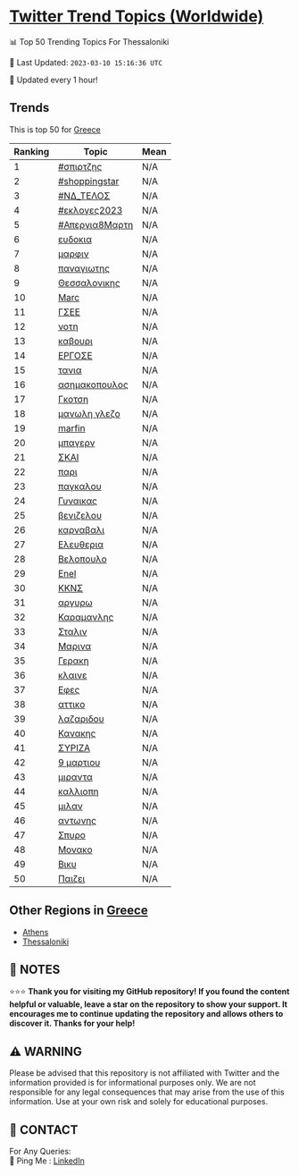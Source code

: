 [Twitter Trend Topics (Worldwide)](https://github.com/ErcinDedeoglu/Twitter-Trend-Topics)
==========


📊 Top 50 Trending Topics For Thessaloniki

📆 Last Updated: `2023-03-10 15:16:36 UTC`

🔧 Updated every 1 hour!


## Trends

This is top 50 for [Greece](</Greece>)

| Ranking | Topic | Mean |
| ------- | ------------ | ------------ |
| 1 | [#σπιρτζης](http://twitter.com/search?q=%23%cf%83%cf%80%ce%b9%cf%81%cf%84%ce%b6%ce%b7%cf%82) | N/A |
| 2 | [#shoppingstar](http://twitter.com/search?q=%23shoppingstar) | N/A |
| 3 | [#ΝΔ_ΤΕΛΟΣ](http://twitter.com/search?q=%23%ce%9d%ce%94_%ce%a4%ce%95%ce%9b%ce%9f%ce%a3) | N/A |
| 4 | [#εκλογες2023](http://twitter.com/search?q=%23%ce%b5%ce%ba%ce%bb%ce%bf%ce%b3%ce%b5%cf%822023) | N/A |
| 5 | [#Απεργια8Μαρτη](http://twitter.com/search?q=%23%ce%91%cf%80%ce%b5%cf%81%ce%b3%ce%b9%ce%b18%ce%9c%ce%b1%cf%81%cf%84%ce%b7) | N/A |
| 6 | [ευδοκια](http://twitter.com/search?q=%ce%b5%cf%85%ce%b4%ce%bf%ce%ba%ce%b9%ce%b1) | N/A |
| 7 | [μαρφιν](http://twitter.com/search?q=%ce%bc%ce%b1%cf%81%cf%86%ce%b9%ce%bd) | N/A |
| 8 | [παναγιωτης](http://twitter.com/search?q=%cf%80%ce%b1%ce%bd%ce%b1%ce%b3%ce%b9%cf%89%cf%84%ce%b7%cf%82) | N/A |
| 9 | [Θεσσαλονικης](http://twitter.com/search?q=%ce%98%ce%b5%cf%83%cf%83%ce%b1%ce%bb%ce%bf%ce%bd%ce%b9%ce%ba%ce%b7%cf%82) | N/A |
| 10 | [Marc](http://twitter.com/search?q=Marc) | N/A |
| 11 | [ΓΣΕΕ](http://twitter.com/search?q=%ce%93%ce%a3%ce%95%ce%95) | N/A |
| 12 | [νοτη](http://twitter.com/search?q=%ce%bd%ce%bf%cf%84%ce%b7) | N/A |
| 13 | [καβουρι](http://twitter.com/search?q=%ce%ba%ce%b1%ce%b2%ce%bf%cf%85%cf%81%ce%b9) | N/A |
| 14 | [ΕΡΓΟΣΕ](http://twitter.com/search?q=%ce%95%ce%a1%ce%93%ce%9f%ce%a3%ce%95) | N/A |
| 15 | [τανια](http://twitter.com/search?q=%cf%84%ce%b1%ce%bd%ce%b9%ce%b1) | N/A |
| 16 | [ασημακοπουλος](http://twitter.com/search?q=%ce%b1%cf%83%ce%b7%ce%bc%ce%b1%ce%ba%ce%bf%cf%80%ce%bf%cf%85%ce%bb%ce%bf%cf%82) | N/A |
| 17 | [Γκοτση](http://twitter.com/search?q=%ce%93%ce%ba%ce%bf%cf%84%cf%83%ce%b7) | N/A |
| 18 | [μανωλη γλεζο](http://twitter.com/search?q=%ce%bc%ce%b1%ce%bd%cf%89%ce%bb%ce%b7+%ce%b3%ce%bb%ce%b5%ce%b6%ce%bf) | N/A |
| 19 | [marfin](http://twitter.com/search?q=marfin) | N/A |
| 20 | [μπαγερν](http://twitter.com/search?q=%ce%bc%cf%80%ce%b1%ce%b3%ce%b5%cf%81%ce%bd) | N/A |
| 21 | [ΣΚΑΙ](http://twitter.com/search?q=%ce%a3%ce%9a%ce%91%ce%99) | N/A |
| 22 | [παρι](http://twitter.com/search?q=%cf%80%ce%b1%cf%81%ce%b9) | N/A |
| 23 | [παγκαλου](http://twitter.com/search?q=%cf%80%ce%b1%ce%b3%ce%ba%ce%b1%ce%bb%ce%bf%cf%85) | N/A |
| 24 | [Γυναικας](http://twitter.com/search?q=%ce%93%cf%85%ce%bd%ce%b1%ce%b9%ce%ba%ce%b1%cf%82) | N/A |
| 25 | [βενιζελου](http://twitter.com/search?q=%ce%b2%ce%b5%ce%bd%ce%b9%ce%b6%ce%b5%ce%bb%ce%bf%cf%85) | N/A |
| 26 | [καρναβαλι](http://twitter.com/search?q=%ce%ba%ce%b1%cf%81%ce%bd%ce%b1%ce%b2%ce%b1%ce%bb%ce%b9) | N/A |
| 27 | [Ελευθερια](http://twitter.com/search?q=%ce%95%ce%bb%ce%b5%cf%85%ce%b8%ce%b5%cf%81%ce%b9%ce%b1) | N/A |
| 28 | [Βελοπουλο](http://twitter.com/search?q=%ce%92%ce%b5%ce%bb%ce%bf%cf%80%ce%bf%cf%85%ce%bb%ce%bf) | N/A |
| 29 | [Enel](http://twitter.com/search?q=Enel) | N/A |
| 30 | [ΚΚΝΣ](http://twitter.com/search?q=%ce%9a%ce%9a%ce%9d%ce%a3) | N/A |
| 31 | [αργυρω](http://twitter.com/search?q=%ce%b1%cf%81%ce%b3%cf%85%cf%81%cf%89) | N/A |
| 32 | [Καραμανλης](http://twitter.com/search?q=%ce%9a%ce%b1%cf%81%ce%b1%ce%bc%ce%b1%ce%bd%ce%bb%ce%b7%cf%82) | N/A |
| 33 | [Σταλιν](http://twitter.com/search?q=%ce%a3%cf%84%ce%b1%ce%bb%ce%b9%ce%bd) | N/A |
| 34 | [Μαρινα](http://twitter.com/search?q=%ce%9c%ce%b1%cf%81%ce%b9%ce%bd%ce%b1) | N/A |
| 35 | [Γερακη](http://twitter.com/search?q=%ce%93%ce%b5%cf%81%ce%b1%ce%ba%ce%b7) | N/A |
| 36 | [κλαινε](http://twitter.com/search?q=%ce%ba%ce%bb%ce%b1%ce%b9%ce%bd%ce%b5) | N/A |
| 37 | [Εφες](http://twitter.com/search?q=%ce%95%cf%86%ce%b5%cf%82) | N/A |
| 38 | [αττικο](http://twitter.com/search?q=%ce%b1%cf%84%cf%84%ce%b9%ce%ba%ce%bf) | N/A |
| 39 | [λαζαριδου](http://twitter.com/search?q=%ce%bb%ce%b1%ce%b6%ce%b1%cf%81%ce%b9%ce%b4%ce%bf%cf%85) | N/A |
| 40 | [Κανακης](http://twitter.com/search?q=%ce%9a%ce%b1%ce%bd%ce%b1%ce%ba%ce%b7%cf%82) | N/A |
| 41 | [ΣΥΡΙΖΑ](http://twitter.com/search?q=%ce%a3%ce%a5%ce%a1%ce%99%ce%96%ce%91) | N/A |
| 42 | [9 μαρτιου](http://twitter.com/search?q=9+%ce%bc%ce%b1%cf%81%cf%84%ce%b9%ce%bf%cf%85) | N/A |
| 43 | [μιραντα](http://twitter.com/search?q=%ce%bc%ce%b9%cf%81%ce%b1%ce%bd%cf%84%ce%b1) | N/A |
| 44 | [καλλιοπη](http://twitter.com/search?q=%ce%ba%ce%b1%ce%bb%ce%bb%ce%b9%ce%bf%cf%80%ce%b7) | N/A |
| 45 | [μιλαν](http://twitter.com/search?q=%ce%bc%ce%b9%ce%bb%ce%b1%ce%bd) | N/A |
| 46 | [αντωνης](http://twitter.com/search?q=%ce%b1%ce%bd%cf%84%cf%89%ce%bd%ce%b7%cf%82) | N/A |
| 47 | [Σπυρο](http://twitter.com/search?q=%ce%a3%cf%80%cf%85%cf%81%ce%bf) | N/A |
| 48 | [Μονακο](http://twitter.com/search?q=%ce%9c%ce%bf%ce%bd%ce%b1%ce%ba%ce%bf) | N/A |
| 49 | [Βικυ](http://twitter.com/search?q=%ce%92%ce%b9%ce%ba%cf%85) | N/A |
| 50 | [Παιζει](http://twitter.com/search?q=%ce%a0%ce%b1%ce%b9%ce%b6%ce%b5%ce%b9) | N/A |



## Other Regions in [Greece](</Greece>)

* [Athens](</Greece/Athens.md>)
* [Thessaloniki](</Greece/Thessaloniki.md>)



## 📝 NOTES

⭐⭐⭐ **Thank you for visiting my GitHub repository! If you found the content helpful or valuable, leave a star on the repository to show your support. It encourages me to continue updating the repository and allows others to discover it. Thanks for your help!**


## ⚠️ WARNING

Please be advised that this repository is not affiliated with Twitter and the information provided is for informational purposes only. We are not responsible for any legal consequences that may arise from the use of this information. Use at your own risk and solely for educational purposes.


## 📨 CONTACT

 For Any Queries:  
            🏓 Ping Me : [LinkedIn](https://www.linkedin.com/in/ercindedeoglu/)
